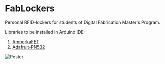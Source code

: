 # FabLockers

Personal RFID-lockers for students of Digital Fabrication Master's Program.


Libraries to be installed in Arduino IDE:

1. [AmperkaFET](https://github.com/amperka/AmperkaFET)
2. [Adafruit-PN532](https://github.com/adafruit/Adafruit-PN532)

![Poster](photos/DSC02953.jpg)
